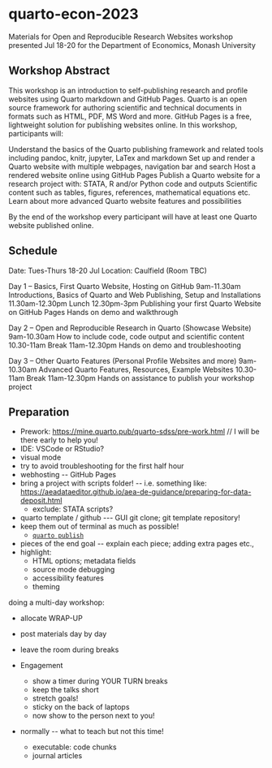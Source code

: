 # quarto-econ-2023
Materials for Open and Reproducible Research Websites workshop presented Jul 18-20 for the Department of Economics, Monash University

## Workshop Abstract

This workshop is an introduction to self-publishing research and profile websites using Quarto markdown and GitHub Pages. Quarto is an open source framework for authoring scientific and technical documents in formats such as HTML, PDF, MS Word and more. GitHub Pages is a free, lightweight solution for publishing websites online. In this workshop, participants will:

Understand the basics of the Quarto publishing framework and related tools including pandoc, knitr, jupyter, LaTex and markdown
Set up and render a Quarto website with multiple webpages, navigation bar and search
Host a rendered website online using GitHub Pages
Publish a Quarto website for a research project with:
STATA, R and/or Python code and outputs
Scientific content such as tables, figures, references, mathematical equations etc.
Learn about more advanced Quarto website features and possibilities

By the end of the workshop every participant will have at least one Quarto website published online.

## Schedule
Date: Tues-Thurs 18-20 Jul
Location: Caulfield (Room TBC)

Day 1 – Basics, First Quarto Website, Hosting on GitHub
9am-11.30am 	Introductions,
Basics of Quarto and Web Publishing,
Setup and Installations
11.30am-12.30pm 	Lunch
12.30pm-3pm 	Publishing your first Quarto Website on GitHub Pages
			Hands on demo and walkthrough

Day 2 – Open and Reproducible Research in Quarto (Showcase Website)
9am-10.30am		How to include code, code output and scientific content
10.30-11am		Break
11am-12.30pm	Hands on demo and troubleshooting

Day 3 – Other Quarto Features (Personal Profile Websites and more)
9am-10.30am		Advanced Quarto Features, Resources, Example Websites
10.30-11am		Break
11am-12.30pm	Hands on assistance to publish your workshop project

## Preparation

- Prework: https://mine.quarto.pub/quarto-sdss/pre-work.html // I will be there early to help you!
- IDE: VSCode or RStudio?
- visual mode
- try to avoid troubleshooting for the first half hour
- webhosting -- GitHub Pages
- bring a project with scripts folder! -- i.e. something like: https://aeadataeditor.github.io/aea-de-guidance/preparing-for-data-deposit.html
    - exclude: STATA scripts?
- quarto template / github --- GUI git clone; git template repository!
- keep them out of terminal as much as possible!
    - [`quarto publish`](https://quarto.org/docs/publishing/github-pages.html)
- pieces of the end goal -- explain each piece; adding extra pages etc.,
- highlight:
    - HTML options; metadata fields
    - source mode debugging
    - accessibility features
    - theming

doing a multi-day workshop:
- allocate WRAP-UP
- post materials day by day
- leave the room during breaks

- Engagement
    - show a timer during YOUR TURN breaks
    - keep the talks short
    - stretch goals!
    - sticky on the back of laptops
    - now show to the person next to you!

- normally -- what to teach but not this time!
    - executable: code chunks
    - journal articles

